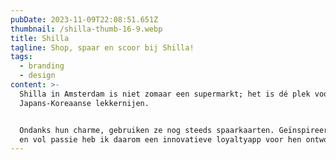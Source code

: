 ```yaml
---
pubDate: 2023-11-09T22:08:51.651Z
thumbnail: /shilla-thumb-16-9.webp
title: Shilla
tagline: Shop, spaar en scoor bij Shilla!
tags:
  - branding
  - design
content: >-
  Shilla in Amsterdam is niet zomaar een supermarkt; het is dé plek voor
  Japans-Koreaanse lekkernijen.


  Ondanks hun charme, gebruiken ze nog steeds spaarkaarten. Geïnspireerd
  en vol passie heb ik daarom een innovatieve loyaltyapp voor hen ontworpen!
---
```


